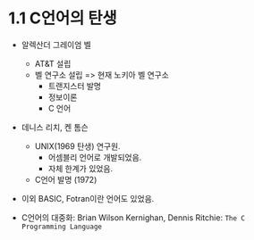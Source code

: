 # 1.1 C언어의 탄생

* 알렉산더 그레이엄 벨
    - AT&T 설립
    - 벨 연구소 설립 => 현재 노키아 벨 연구소
        - 트랜지스터 발명
        - 정보이론
        - C 언어

* 데니스 리치, 켄 톰슨
    - UNIX(1969 탄생) 연구원.
        - 어셈블리 언어로 개발되었음.
        - 자체 한계가 있었음.
    - C언어 발명 (1972)

* 이외 BASIC, Fotran이란 언어도 있었음.

* C언어의 대중화: Brian Wilson Kernighan, Dennis Ritchie: `The C Programming Language`
